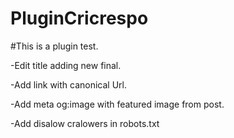 # PluginCricrespo

#This is a plugin test.

-Edit title adding new final.

-Add link with canonical Url.

-Add meta og:image with featured image from post.

-Add disalow cralowers in robots.txt